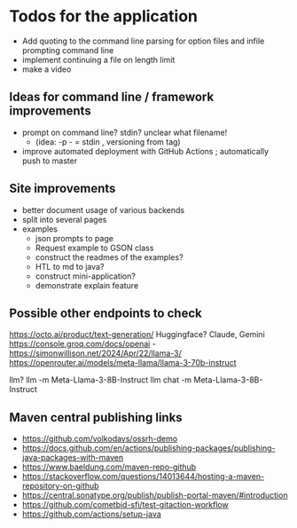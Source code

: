 # Todos for the application

- Add quoting to the command line parsing for option files and infile prompting command line
- implement continuing a file on length limit
- make a video

## Ideas for command line / framework improvements

- prompt on command line? stdin? unclear what filename!
    - (idea: -p - = stdin , versioning from tag)
- improve automated deployment with GitHub Actions ; automatically push to master

## Site improvements

- better document usage of various backends
- split into several pages
- examples
    - json prompts to page
    - Request example to GSON class
    - construct the readmes of the examples?
    - HTL to md to java?
    - construct mini-application?
    - demonstrate explain feature

## Possible other endpoints to check

https://octo.ai/product/text-generation/
Huggingface?
Claude, Gemini
https://console.groq.com/docs/openai - https://simonwillison.net/2024/Apr/22/llama-3/
https://openrouter.ai/models/meta-llama/llama-3-70b-instruct

llm? llm -m Meta-Llama-3-8B-Instruct
llm chat -m Meta-Llama-3-8B-Instruct

## Maven central publishing links

- https://github.com/volkodavs/ossrh-demo
- https://docs.github.com/en/actions/publishing-packages/publishing-java-packages-with-maven
- https://www.baeldung.com/maven-repo-github
- https://stackoverflow.com/questions/14013644/hosting-a-maven-repository-on-github
- https://central.sonatype.org/publish/publish-portal-maven/#introduction
- https://github.com/cometbid-sfi/test-gitaction-workflow
- https://github.com/actions/setup-java
